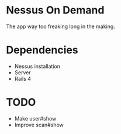 Nessus On Demand
================
The app way too freaking long in the making.


Dependencies
============
  * Nessus installation
  * Server
  * Rails 4


TODO
====
  * Make user#show
  * Improve scan#show
